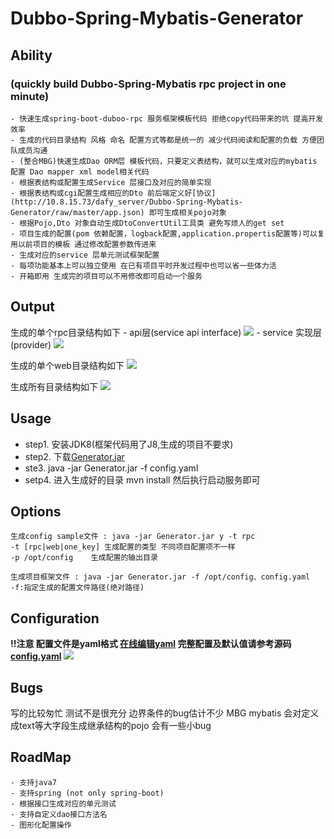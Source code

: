 # Dubbo-Spring-Mybatis-Generator

## Ability
### (quickly build Dubbo-Spring-Mybatis rpc project in one minute)
    - 快速生成spring-boot-duboo-rpc 服务框架模板代码 拒绝copy代码带来的坑 提高开发效率
    - 生成的代码目录结构 风格 命名 配置方式等都是统一的 减少代码阅读和配置的负载 方便团队成员沟通
    - (整合MBG)快速生成Dao ORM层 模板代码，只要定义表结构，就可以生成对应的mybatis 配置 Dao mapper xml model相关代码
    - 根据表结构或配置生成Service 层接口及对应的简单实现
    - 根据表结构或cgi配置生成相应的Dto 前后端定义好[协议](http://10.8.15.73/dafy_server/Dubbo-Spring-Mybatis-Generator/raw/master/app.json) 即可生成相关pojo对象
    - 根据Pojo,Dto 对象自动生成DtoConvertUtil工具类 避免写烦人的get set
    - 项目生成的配置(pom 依赖配置，logback配置,application.propertis配置等)可以复用以前项目的模板 通过修改配置参数传进来
    - 生成对应的service 层单元测试框架配置
    - 每项功能基本上可以独立使用 在已有项目平时开发过程中也可以省一些体力活
    - 开箱即用 生成完的项目可以不用修改即可启动一个服务
## Output

生成的单个rpc目录结构如下
    - api层(service api interface)
    ![](https://coding.net/u/chunxiao/p/project-generator/git/raw/master/api.png)
    - service 实现层(provider)
    ![](https://coding.net/u/chunxiao/p/project-generator/git/raw/master/provider.png)

生成的单个web目录结构如下
![](https://coding.net/u/chunxiao/p/project-generator/git/raw/master/web.png)

生成所有目录结构如下
![](https://coding.net/u/chunxiao/p/project-generator/git/raw/master/all.png)

## Usage
- step1. 安装JDK8(框架代码用了J8,生成的项目不要求)
- step2. 下载[Generator.jar](http://10.8.15.73/dafy_server/Dubbo-Spring-Mybatis-Generator/raw/master/out/Generator.jar)
- ste3. java -jar Generator.jar -f config.yaml
- setp4.  进入生成好的目录 mvn install 然后执行启动服务即可

## Options
    生成config sample文件 : java -jar Generator.jar y -t rpc
    -t [rpc|web|one_key] 生成配置的类型 不同项目配置项不一样
    -p /opt/config    生成配置的输出目录

    生成项目框架文件 : java -jar Generator.jar -f /opt/config、config.yaml
    -f:指定生成的配置文件路径(绝对路径)

## Configuration
**!!注意 配置文件是yaml格式  [在线编辑yaml](http://codebeautify.org/yaml-validator)  完整配置及默认值请参考源码 [config.yaml](http://10.8.15.73/dafy_server/Dubbo-Spring-Mybatis-Generator/raw/master/src/main/resources/template/all_config.yaml)**
![](https://coding.net/u/chunxiao/p/project-generator/git/raw/master/config.png)
## Bugs
   写的比较匆忙 测试不是很充分 边界条件的bug估计不少
   MBG mybatis 会对定义成text等大字段生成继承结构的pojo 会有一些小bug

## RoadMap
    - 支持java7
    - 支持spring (not only spring-boot)
    - 根据接口生成对应的单元测试
    - 支持自定义dao接口方法名
    - 图形化配置操作



